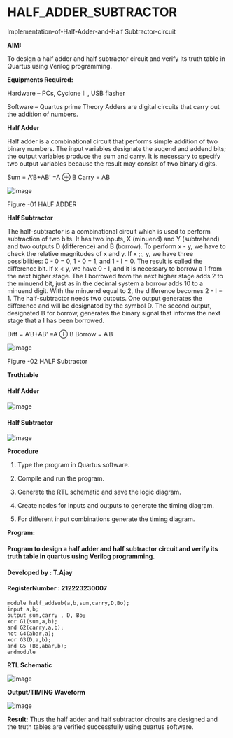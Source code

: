 # HALF_ADDER_SUBTRACTOR

Implementation-of-Half-Adder-and-Half Subtractor-circuit

**AIM:**

To design a half adder and half subtractor circuit and verify its truth table in Quartus using Verilog programming.

**Equipments Required:**

Hardware – PCs, Cyclone II , USB flasher 

Software – Quartus prime Theory Adders are digital circuits that carry out the addition of numbers.

**Half Adder**

Half adder is a combinational circuit that performs simple addition of two binary numbers. The input variables designate the augend and addend bits; the output variables produce the sum and carry. It is necessary to specify two output variables because the result may consist of two binary digits.

Sum = A’B+AB’ =A ⊕ B Carry = AB

![image](https://github.com/naavaneetha/HALF_ADDER_SUBTRACTOR/assets/154305477/bd4a0b2c-cdbc-4184-ab08-81578f121e1f)

Figure -01 HALF ADDER

**Half Subtractor**

The half-subtractor is a combinational circuit which is used to perform subtraction of two bits. It has two inputs, X (minuend) and Y (subtrahend) and two outputs D (difference) and B (borrow). To perform x - y, we have to check the relative magnitudes of x and y. If x ;;, y, we have three possibilities: 0 - 0 = 0, 1 - 0 = 1, and 1 - I = 0. The result is called the difference bit. If x < y, we have 0 - I, and it is necessary to borrow a 1 from the next higher stage. The I borrowed from the next higher stage adds 2 to the minuend bit, just as in the decimal system a borrow adds 10 to a minuend digit. With the minuend equal to 2, the difference becomes 2 - I = 1. The half-subtractor needs two outputs. One output generates the difference and will be designated by the symbol D. The second output, designated B for borrow, generates the binary signal that informs the next stage that a I has been borrowed. 

Diff = A’B+AB’ =A ⊕ B
Borrow = A’B

 ![image](https://github.com/naavaneetha/HALF_ADDER_SUBTRACTOR/assets/154305477/d76b099c-513f-4e7c-843a-e2fd028a531a)

Figure -02 HALF Subtractor

**Truthtable**
#### Half Adder
![image](https://github.com/Madhavareddy09/HALF_ADDER_SUBTRACTOR/assets/145742470/af95fa59-9cc1-445f-ba71-88501b24e2b9)

#### Half Subtractor
![image](https://github.com/Madhavareddy09/HALF_ADDER_SUBTRACTOR/assets/145742470/4b33e18a-41a0-47d7-bc9a-35d73d7b3ef0)


**Procedure**

1.	Type the program in Quartus software.

2.	Compile and run the program.

3.	Generate the RTL schematic and save the logic diagram.

4.	Create nodes for inputs and outputs to generate the timing diagram.

5.	For different input combinations generate the timing diagram.


**Program:**

#### Program to design a half adder and half subtractor circuit and verify its truth table in quartus using Verilog programming.

#### Developed by : T.Ajay 
#### RegisterNumber : 212223230007

```
module half_addsub(a,b,sum,carry,D,Bo);
input a,b;
output sum,carry , D, Bo;
xor G1(sum,a,b);
and G2(carry,a,b);
not G4(abar,a);
xor G3(D,a,b);
and G5 (Bo,abar,b);
endmodule
```

**RTL Schematic**

![image](https://github.com/Madhavareddy09/HALF_ADDER_SUBTRACTOR/assets/145742470/c580483b-070f-4c97-a9c9-090ad4e20377)


**Output/TIMING Waveform**

![image](https://github.com/Madhavareddy09/HALF_ADDER_SUBTRACTOR/assets/145742470/f6d822c3-56b7-4261-86b7-c732bd6f855c)


**Result:**
Thus the half adder and half subtractor circuits are designed and the truth tables are verified successfully using quartus software.

